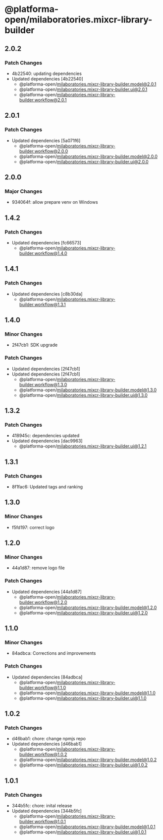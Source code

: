 # @platforma-open/milaboratories.mixcr-library-builder

## 2.0.2

### Patch Changes

- 4b22540: updating dependencies
- Updated dependencies [4b22540]
  - @platforma-open/milaboratories.mixcr-library-builder.model@2.0.1
  - @platforma-open/milaboratories.mixcr-library-builder.ui@2.0.1
  - @platforma-open/milaboratories.mixcr-library-builder.workflow@2.0.1

## 2.0.1

### Patch Changes

- Updated dependencies [5a071f6]
  - @platforma-open/milaboratories.mixcr-library-builder.workflow@2.0.0
  - @platforma-open/milaboratories.mixcr-library-builder.model@2.0.0
  - @platforma-open/milaboratories.mixcr-library-builder.ui@2.0.0

## 2.0.0

### Major Changes

- 934064f: allow prepare venv on Windows

## 1.4.2

### Patch Changes

- Updated dependencies [fc66573]
  - @platforma-open/milaboratories.mixcr-library-builder.workflow@1.4.0

## 1.4.1

### Patch Changes

- Updated dependencies [c8b30da]
  - @platforma-open/milaboratories.mixcr-library-builder.workflow@1.3.1

## 1.4.0

### Minor Changes

- 2f47cb1: SDK upgrade

### Patch Changes

- Updated dependencies [2f47cb1]
- Updated dependencies [2f47cb1]
  - @platforma-open/milaboratories.mixcr-library-builder.workflow@1.3.0
  - @platforma-open/milaboratories.mixcr-library-builder.model@1.3.0
  - @platforma-open/milaboratories.mixcr-library-builder.ui@1.3.0

## 1.3.2

### Patch Changes

- 418945c: dependencies updated
- Updated dependencies [dac9963]
  - @platforma-open/milaboratories.mixcr-library-builder.ui@1.2.1

## 1.3.1

### Patch Changes

- 8f1fac6: Updated tags and ranking

## 1.3.0

### Minor Changes

- f5fd197: correct logo

## 1.2.0

### Minor Changes

- 44a1d87: remove logo file

### Patch Changes

- Updated dependencies [44a1d87]
  - @platforma-open/milaboratories.mixcr-library-builder.workflow@1.2.0
  - @platforma-open/milaboratories.mixcr-library-builder.model@1.2.0
  - @platforma-open/milaboratories.mixcr-library-builder.ui@1.2.0

## 1.1.0

### Minor Changes

- 84adbca: Corrections and improvements

### Patch Changes

- Updated dependencies [84adbca]
  - @platforma-open/milaboratories.mixcr-library-builder.workflow@1.1.0
  - @platforma-open/milaboratories.mixcr-library-builder.model@1.1.0
  - @platforma-open/milaboratories.mixcr-library-builder.ui@1.1.0

## 1.0.2

### Patch Changes

- d46bab1: chore: change npmjs repo
- Updated dependencies [d46bab1]
  - @platforma-open/milaboratories.mixcr-library-builder.workflow@1.0.2
  - @platforma-open/milaboratories.mixcr-library-builder.model@1.0.2
  - @platforma-open/milaboratories.mixcr-library-builder.ui@1.0.2

## 1.0.1

### Patch Changes

- 344b5fc: chore: inital release
- Updated dependencies [344b5fc]
  - @platforma-open/milaboratories.mixcr-library-builder.workflow@1.0.1
  - @platforma-open/milaboratories.mixcr-library-builder.model@1.0.1
  - @platforma-open/milaboratories.mixcr-library-builder.ui@1.0.1
